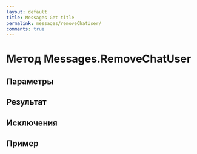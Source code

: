 ```yaml
---
layout: default
title: Messages Get title
permalink: messages/removeChatUser/
comments: true
---
```

# Метод Messages.RemoveChatUser

## Параметры

## Результат

## Исключения

## Пример
```csharp

```
